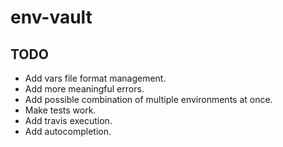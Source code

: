 # env-vault

## TODO

* Add vars file format management.
* Add more meaningful errors.
* Add possible combination of multiple environments at once.
* Make tests work.
* Add travis execution.
* Add autocompletion.